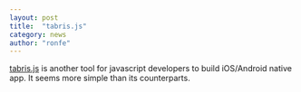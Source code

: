 ```yaml
---
layout: post
title:  "tabris.js"
category: news
author: "ronfe"
---
```


[tabris.js](http:\/\/tabrisjs.com ) is another tool for javascript developers to build iOS/Android native app. It seems more simple than its counterparts.
